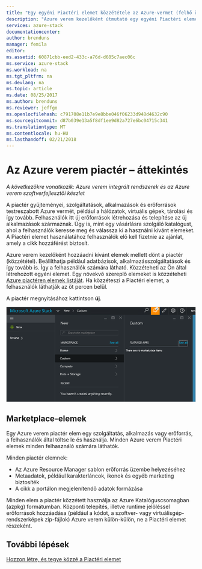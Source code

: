 ```yaml
---
title: "Egy egyéni Piactéri elemet közzététele az Azure-vermet (felhő üzemeltetője) |} Microsoft Docs"
description: "Azure verem kezelőként útmutató egy egyéni Piactéri elemet közzététele az Azure-készletben."
services: azure-stack
documentationcenter: 
author: brenduns
manager: femila
editor: 
ms.assetid: 60871cbb-eed2-433c-a76d-d605c7aec06c
ms.service: azure-stack
ms.workload: na
ms.tgt_pltfrm: na
ms.devlang: na
ms.topic: article
ms.date: 08/25/2017
ms.author: brenduns
ms.reviewer: jeffgo
ms.openlocfilehash: c791708e11b7e9e8bbe046f06233d948d4632c90
ms.sourcegitcommit: d87b039e13a5f8df1ee9d82a727e6bc04715c341
ms.translationtype: MT
ms.contentlocale: hu-HU
ms.lasthandoff: 02/21/2018
---
```

# <a name="the-azure-stack-marketplace-overview"></a>Az Azure verem piactér – áttekintés

*A következőkre vonatkozik: Azure verem integrált rendszerek és az Azure verem szoftverfejlesztői készlet*

A piactér gyűjteményei, szolgáltatások, alkalmazások és erőforrások testreszabott Azure vermét, például a hálózatok, virtuális gépek, tárolási és így tovább. Felhasználók itt új erőforrások létrehozása és telepítése az új alkalmazások származnak. Úgy is, mint egy vásárlásra szolgáló katalógust, ahol a felhasználók keresse meg és válassza ki a használni kívánt elemeket. A Piactéri elemet használatához felhasználók elő kell fizetnie az ajánlat, amely a cikk hozzáférést biztosít.

Azure verem kezelőként hozzáadni kívánt elemek mellett dönt a piactér (közzététel). Beállíthatja például adatbázisok, alkalmazásszolgáltatások és így tovább is. Így a felhasználók számára látható. Közzéteheti az Ön által létrehozott egyéni elemet. Egy növekvő szereplő elemeket is közzéteheti [Azure piactéren elemek listáját](azure-stack-marketplace-azure-items.md). Ha közzéteszi a Piactéri elemet, a felhasználók láthatják az öt percen belül.

A piactér megnyitásához kattintson **új**.

![](media/azure-stack-publish-custom-marketplace-item/image1.png)

## <a name="marketplace-items"></a>Marketplace-elemek
Egy Azure verem piactér elem egy szolgáltatás, alkalmazás vagy erőforrás, a felhasználók által töltse le és használja. Minden Azure verem Piactéri elemek minden felhasználó számára láthatók.

Minden piactér elemnek:

* Az Azure Resource Manager sablon erőforrás üzembe helyezéséhez
* Metaadatok, például karakterláncok, ikonok és egyéb marketing biztosíték
* A cikk a portálon megjelenítendő adatok formázása

Minden elem a piactér közzétett használja az Azure Katalóguscsomagban (azpkg) formátumban. Központi telepítés, illetve runtime jelöléssel erőforrások hozzáadása (például a kódot, a szoftver- vagy virtuálisgép-rendszerképek zip-fájlok) Azure verem külön-külön, ne a Piactéri elemet részeként. 

## <a name="next-steps"></a>További lépések
[Hozzon létre, és tegye közzé a Piactéri elemet](azure-stack-create-and-publish-marketplace-item.md)


